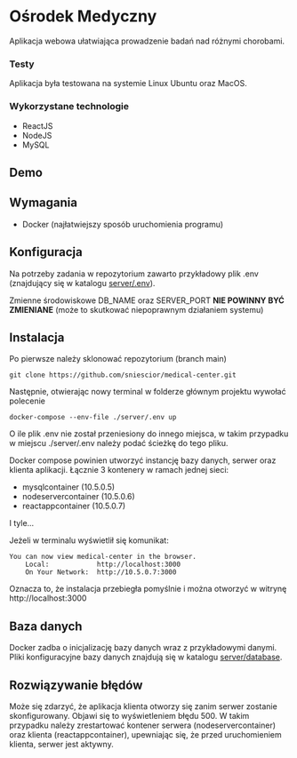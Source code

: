 # Ośrodek Medyczny
Aplikacja webowa ułatwiająca prowadzenie badań nad różnymi chorobami.

### Testy
Aplikacja była testowana na systemie Linux Ubuntu oraz MacOS.

### Wykorzystane technologie
 - ReactJS
 - NodeJS 
 - MySQL

## Demo


## Wymagania
 - Docker (najłatwiejszy sposób uruchomienia programu)

## Konfiguracja
Na potrzeby zadania w repozytorium zawarto przykładowy plik .env (znajdujący się w katalogu [server/.env](https://github.com/sniescior/medical-center/blob/main/server/.env)).


Zmienne środowiskowe DB_NAME oraz SERVER_PORT __NIE POWINNY BYĆ ZMIENIANE__ (może to skutkować niepoprawnym działaniem systemu)

## Instalacja
Po pierwsze należy sklonować repozytorium (branch main)
```
git clone https://github.com/sniescior/medical-center.git
```

Następnie, otwierając nowy terminal w folderze głównym projektu wywołać polecenie
```
docker-compose --env-file ./server/.env up
```

O ile plik .env nie został przeniesiony do innego miejsca, w takim przypadku w miejscu ./server/.env należy podać ścieżkę do tego pliku.

Docker compose powinien utworzyć instancję bazy danych, serwer oraz klienta aplikacji.
Łącznie 3 kontenery w ramach jednej sieci:
 - mysqlcontainer           (10.5.0.5)
 - nodeservercontainer      (10.5.0.6)
 - reactappcontainer        (10.5.0.7)

I tyle...

Jeżeli w terminalu wyświetlił się komunikat:
```
You can now view medical-center in the browser.
    Local:            http://localhost:3000
    On Your Network:  http://10.5.0.7:3000
```
Oznacza to, że instalacja przebiegła pomyślnie i można otworzyć w witrynę http://localhost:3000

## Baza danych
Docker zadba o inicjalizację bazy danych wraz z przykładowymi danymi. Pliki konfiguracyjne bazy danych znajdują się w katalogu [server/database](https://github.com/sniescior/medical-center/tree/main/server/database).


## Rozwiązywanie błędów
Może się zdarzyć, że aplikacja klienta otworzy się zanim serwer zostanie skonfigurowany. Objawi się to wyświetleniem błędu 500. W takim przypadku należy zrestartować kontener serwera (nodeservercontainer) oraz klienta (reactappcontainer), upewniając się, że przed uruchomieniem klienta, serwer jest aktywny.

